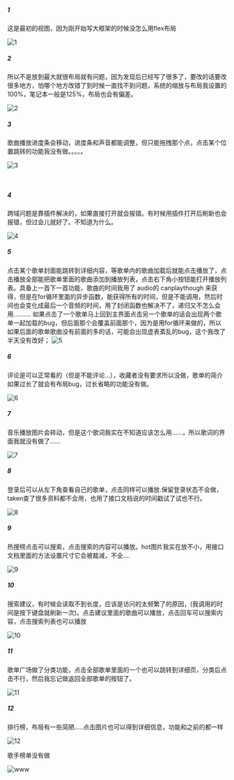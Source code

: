 ##### 1

这是最初的视图，因为刚开始写大框架的时候没怎么用flex布局

![1](./rm/image/1.png)



##### 2

所以不是放到最大就很布局就有问题，因为发现后已经写了很多了，要改的话要改很多地方，怕哪个地方改错了到时候一直找不到问题，系统的缩放与布局我设置的100%，笔记本一般是125%，布局也会有偏差。

![2](./rm/image/2.png)
​		

##### 3

歌曲播放进度条会移动，进度条和声音都能调整，但只能拖拽那个点，点击某个位置跳转的功能我没有做。。。。。

![3](./rm/image/3.png)

​		

##### 4

跨域问题是靠插件解决的，如果直接打开就会报错。有时候用插件打开后刷新也会报错，但过会儿就好了。不知道为什么。

![4](./rm/image/4.png)

##### 5

点击某个歌单封面能跳转到详细内容，等歌单内的歌曲加载后就能点击播放了，点击播放全部能把歌单里面的歌曲添加到播放列表，点击右下角小按钮能打开播放列表。具备上一首下一首功能，歌曲的时间我用了
audio的 canplaythough 来获得，但是在for循环里面的异步函数，能获得所有的时间，但是不能调用，然后时间也会变化成最后一个音频的时间，用了封闭函数也解决不了，递归又不怎么会用..........
如果点击了一个歌单马上回到主界面点击另一个歌单的话会出现两个歌单一起加载的bug，但后面那个会覆盖前面那个，因为是用for循环来做的，所以如果后面的歌单歌曲没有前面的多的话，可能会出现虚表紊乱的bug，这个我改了半天没有改好；
![5](./rm/image/5.png)

##### 6

评论是可以正常看的（但是不能评论...），收藏者没有要求所以没做，歌单的简介如果过长了就会有布局bug，过长省略的功能没有做。

![6](./rm/image/6.png)

##### 7

音乐播放图片会转动，但是这个歌词我实在不知道应该怎么用......，所以歌词的界面我就没有做了......

![7](./rm/image/7.png)

##### 8

登录后可以从左下角查看自己的歌单，点击同样可以播放.保留登录状态不会做，taken查了很多资料都不会用，也用了接口文档说的时间戳试了试也不行。

![8](./rm/image/8.png)

##### 9

热搜榜点击可以搜索，点击搜索的内容可以播放。hot图片我实在放不小，用接口文档里面的方法设置尺寸它会被裁减，不全....

![9](./rm/image/9.png)

##### 10

搜索建议，有时候会读取不到长度，应该是访问的太频繁了的原因，(我调用的时间是按下键盘就刷新一次)。点击建议里面的歌曲可以播放，点击回车可以搜索内容，点击搜索列表也可以播放

![10](./rm/image/12.png)

##### 11

歌单广场做了分类功能，点击全部歌单里面的一个也可以跳转到详细页，分类后点击不行，然后我忘记做返回全部歌单的按钮了。

![11](./rm/image/11.png)

##### 12

排行榜，布局有一些简陋.....点击图片也可以得到详细信息，功能和之前的都一样

![12](./rm/image/14.png)

歌手榜单没有做

![www](./rm/image/www.jpg)